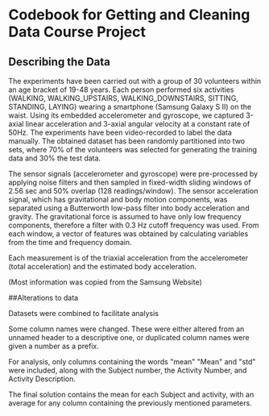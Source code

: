 # Codebook for Getting and Cleaning Data Course Project

## Describing the Data

The experiments have been carried out with a group of 30 volunteers within an age bracket of 19-48 years. Each person performed six activities (WALKING, WALKING_UPSTAIRS, WALKING_DOWNSTAIRS, SITTING, STANDING, LAYING) wearing a smartphone (Samsung Galaxy S II) on the waist. Using its embedded accelerometer and gyroscope, we captured 3-axial linear acceleration and 3-axial angular velocity at a constant rate of 50Hz. The experiments have been video-recorded to label the data manually. The obtained dataset has been randomly partitioned into two sets, where 70% of the volunteers was selected for generating the training data and 30% the test data. 

The sensor signals (accelerometer and gyroscope) were pre-processed by applying noise filters and then sampled in fixed-width sliding windows of 2.56 sec and 50% overlap (128 readings/window). The sensor acceleration signal, which has gravitational and body motion components, was separated using a Butterworth low-pass filter into body acceleration and gravity. The gravitational force is assumed to have only low frequency components, therefore a filter with 0.3 Hz cutoff frequency was used. From each window, a vector of features was obtained by calculating variables from the time and frequency domain.

Each measurement is of the triaxial acceleration from the accelerometer (total acceleration) and the estimated body acceleration. 

(Most information was copied from the Samsung Website)

##Alterations to data

Datasets were combined to facilitate analysis

Some column names were changed. These were either altered from an unnamed header to a descriptive one, or duplicated column names were given a number as a prefix.

For analysis, only columns containing the words "mean" "Mean" and "std" were included, along with the Subject number, the Activity Number, and Activity Description.

The final solution contains the mean for each Subject and activity, with an average for any column containing the previously mentioned parameters. 
